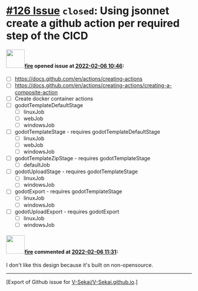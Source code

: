 # [\#126 Issue](https://github.com/V-Sekai/V-Sekai.github.io/issues/126) `closed`: Using jsonnet create a github action per required step of the CICD

#### <img src="https://avatars.githubusercontent.com/u/32321?u=c2e06a3d2b49a467aa907e54aa259516440267cc&v=4" width="50">[fire](https://github.com/fire) opened issue at [2022-02-06 10:46](https://github.com/V-Sekai/V-Sekai.github.io/issues/126):

- [ ] https://docs.github.com/en/actions/creating-actions
- [ ] https://docs.github.com/en/actions/creating-actions/creating-a-composite-action
- [ ] Create docker container actions
- [ ] godotTemplateDefaultStage
  - [ ] linuxJob
  - [ ] webJob
  - [ ] windowsJob
- [ ] godotTemplateStage - requires godotTemplateDefaultStage
  - [ ] linuxJob
  - [ ] webJob
  - [ ] windowsJob
- [ ] godotTemplateZipStage - requires godotTemplateStage
  - [ ] defaultJob
- [ ] godotUploadStage - requires godotTemplateStage
  - [ ] linuxJob
  - [ ] windowsJob
- [ ] godotExport - requires godotTemplateStage
  - [ ] linuxJob
  - [ ] windowsJob
- [ ] godotUploadExport - requires godotExport
  - [ ] linuxJob
  - [ ] windowsJob

#### <img src="https://avatars.githubusercontent.com/u/32321?u=c2e06a3d2b49a467aa907e54aa259516440267cc&v=4" width="50">[fire](https://github.com/fire) commented at [2022-02-06 11:31](https://github.com/V-Sekai/V-Sekai.github.io/issues/126#issuecomment-1030813663):

I don't like this design because it's built on non-opensource.


-------------------------------------------------------------------------------



[Export of Github issue for [V-Sekai/V-Sekai.github.io](https://github.com/V-Sekai/V-Sekai.github.io).]
